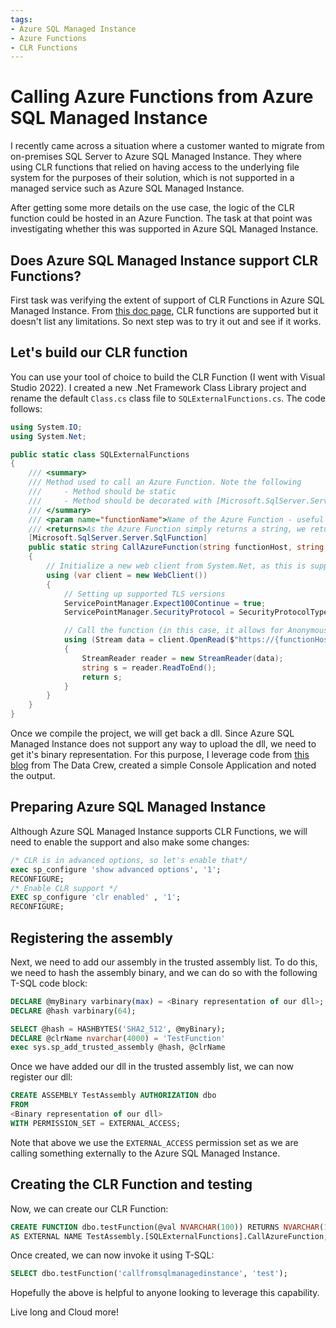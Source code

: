 ```yaml
---
tags:
- Azure SQL Managed Instance
- Azure Functions
- CLR Functions
---
```

# Calling Azure Functions from Azure SQL Managed Instance

I recently came across a situation where a customer wanted to migrate from on-premises SQL Server to Azure SQL Managed Instance. 
They where using CLR functions that relied on having access to the underlying file system for the purposes of their solution, which is not supported
in a managed service such as Azure SQL Managed Instance.

After getting some more details on the use case, the logic of the CLR function could be hosted in an Azure Function. The task at that point was investigating 
whether this was supported in Azure SQL Managed Instance.

## Does Azure SQL Managed Instance support CLR Functions?

First task was verifying the extent of support of CLR Functions in Azure SQL Managed Instance. From [this doc page](https://learn.microsoft.com/en-us/sql/relational-databases/clr-integration/common-language-runtime-integration-overview?view=sql-server-ver16), CLR functions are supported but it doesn't list any limitations. So next step was to try it out and see if it works.

## Let's build our CLR function

You can use your tool of choice to build the CLR Function (I went with Visual Studio 2022). I created a new .Net Framework Class Library project and rename the default `Class.cs` class file to `SQLExternalFunctions.cs`. The code follows:

```csharp
using System.IO;
using System.Net;

public static class SQLExternalFunctions
{
    /// <summary>
    /// Method used to call an Azure Function. Note the following
    ///     - Method should be static
    ///     - Method should be decorated with [Microsoft.SqlServer.Server.SqlFunction]
    /// </summary>
    /// <param name="functionName">Name of the Azure Function - useful if the CLR will be used to call multiple different Azure Functions with the same specification (or different ones, which could be also set as parameters)</param>
    /// <returns>As the Azure Function simply returns a string, we return the string. JSON could also be return and leverage the JSON capabilities of T-SQL</returns>
    [Microsoft.SqlServer.Server.SqlFunction]
    public static string CallAzureFunction(string functionHost, string functionName)
    {
        // Initialize a new web client from System.Net, as this is supported from Azure SQL Managed Instance
        using (var client = new WebClient())
        {
            // Setting up supported TLS versions
            ServicePointManager.Expect100Continue = true;
            ServicePointManager.SecurityProtocol = SecurityProtocolType.Tls | SecurityProtocolType.Tls11 | SecurityProtocolType.Tls12;

            // Call the function (in this case, it allows for Anonymous invocation, a key could be parameterized)
            using (Stream data = client.OpenRead($"https://{functionHost}.azurewebsites.net/api/{functionName}}?"))
            {
                StreamReader reader = new StreamReader(data);
                string s = reader.ReadToEnd();
                return s;
            }
        }
    }
}
```

Once we compile the project, we will get back a dll. Since Azure SQL Managed Instance does not support any way to upload the dll, we need to get it's binary representation. For this purpose, I leverage code from [this blog](https://thedatacrew.com/sql-server-clr-function-on-azure-sql-server-managed-instance/) from The Data Crew, created a simple Console Application and noted the output.

## Preparing Azure SQL Managed Instance

Although Azure SQL Managed Instance supports CLR Functions, we will need to enable the support and also make some changes:

```sql
/* CLR is in advanced options, so let's enable that*/
exec sp_configure 'show advanced options', '1';
RECONFIGURE; 
/* Enable CLR support */
EXEC sp_configure 'clr enabled' , '1';
RECONFIGURE; 
```

## Registering the assembly

Next, we need to add our assembly in the trusted assembly list. To do this, we need to hash the assembly binary, and we can do so with the following T-SQL code block:

```sql
DECLARE @myBinary varbinary(max) = <Binary representation of our dll>;
DECLARE @hash varbinary(64);

SELECT @hash = HASHBYTES('SHA2_512', @myBinary);
DECLARE @clrName nvarchar(4000) = 'TestFunction'
exec sys.sp_add_trusted_assembly @hash, @clrName
```

Once we have added our dll in the trusted assembly list, we can now register our dll:

```sql
CREATE ASSEMBLY TestAssembly AUTHORIZATION dbo
FROM
<Binary representation of our dll>
WITH PERMISSION_SET = EXTERNAL_ACCESS;
```

Note that above we use the `EXTERNAL_ACCESS` permission set as we are calling something externally to the Azure SQL Managed Instance.

## Creating the CLR Function and testing

Now, we can create our CLR Function:

```sql
CREATE FUNCTION dbo.testFunction(@val NVARCHAR(100)) RETURNS NVARCHAR(1000)
AS EXTERNAL NAME TestAssembly.[SQLExternalFunctions].CallAzureFunction;
```

Once created, we can now invoke it using T-SQL:

```sql
SELECT dbo.testFunction('callfromsqlmanagedinstance', 'test');
```

Hopefully the above is helpful to anyone looking to leverage this capability.

Live long and Cloud more!